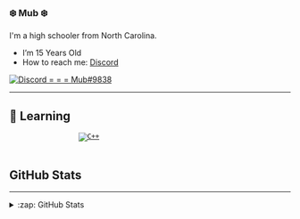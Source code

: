 ### :snowflake: Mub :snowflake:	
I'm a high schooler from North Carolina.

- I’m 15 Years Old
- How to reach me: [Discord](https://discord.bio/p/mub)

<div align='left' style="display: flex; justify-content: space-between;">
	<a href='#'>
	<img src=https://img.shields.io/badge/Discord-Mub%239838-7289DA?style=for-the-badge&logo=discord&logoColor=7289DA&logoWidth=30&labelColor=000' alt='Discord = = = Mub#9838'>
	</a>
</div>

<hr>

## 🔧 Learning

<div align='left' style="display: flex; justify-content: space-between;">
	<!-- Programming Languages. -->
	&emsp;
	<a href='#'>
		<code><img src='https://img.shields.io/badge/code-c%2B%2B-00599C?logoWidth=30&labelColor=black&style=for-the-badge&logo=c%2B%2B' alt='C++'></code>
	</a>
	&emsp;
	</a><br><br>
	<p>
	<a href="https://github.com/Mubbington">
		
 
</a>
</p>
<hr>
</div>

## GitHub Stats

---
<details>
  <summary>:zap: GitHub Stats</summary>

  <img align="left" alt="Mub's GitHub Stats" src="https://github-readme-stats.vercel.app/api?username=Mubbington&show_icons=true&theme=radical&hide_border=true" />
  
<details>
  <summary>:zap: Most Used Languages</summary>

<img align="left" alt="Mub's Top Languages" src="https://github-readme-stats.vercel.app/api/top-langs/?username=Mubbington&show_icons=true&theme=radical" />

</details>
